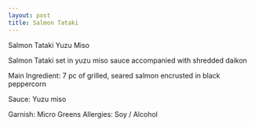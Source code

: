 ```yaml
---
layout: post
title: Salmon Tataki
---
```


Salmon Tataki Yuzu Miso  

Salmon Tataki set in yuzu miso sauce accompanied with shredded daikon  

Main Ingredient: 7 pc of grilled, seared salmon encrusted in black peppercorn  

Sauce: Yuzu miso  

Garnish: Micro Greens Allergies: Soy / Alcohol  